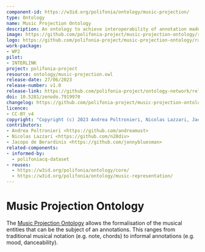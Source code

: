 ```yaml
---
component-id: https://w3id.org/polifonia/ontology/music-projection/
type: Ontology
name: Music Projection Ontology
description: An ontology to achieve interoperability of annotation made on musical content.
image: https://github.com/polifonia-project/music-projection-ontology/raw/main/diagrams/main_diagram.png
logo: https://github.com/polifonia-project/music-projection-ontology/raw/main/assets/logo.png
work-package:
- WP2
pilot:
- INTERLINK
project: polifonia-project
resource: ontology/music-projection.owl
release-date: 27/06/2023
release-number: v1.0
release-link: https://github.com/polifonia-project/ontology-network/releases/tag/v1.0
doi: 10.5281/zenodo.7919970
changelog: https://github.com/polifonia-project/music-projection-ontology/tag/v1.0
licence:
- CC-BY_v4
copyright: "Copyright (c) 2023 Andrea Poltronieri, Nicolas Lazzari, Jacopo de Berardinis"
contributors:
- Andrea Poltronieri <https://github.com/andreamust>
- Nicolas Lazzari <https://github.com/n28div>
- Jacopo de Berardinis <https://github.com/jonnybluesman>
related-components:
- informed-by:
  - polifoniacq-dataset
- reuses:  
  - https://w3id.org/polifonia/ontology/core/
  - https://w3id.org/polifonia/ontology/music-representation/
---
```


# Music Projection Ontology

The [Music Projection Ontology](https://github.com/polifonia-project/music-projection-ontology) allows the formalisation of the musical entities that can be the subject of an annotations. 
This ranges from traditional musical notation (e.g. note, chords) to informal annotations (e.g. mood, danceability).
